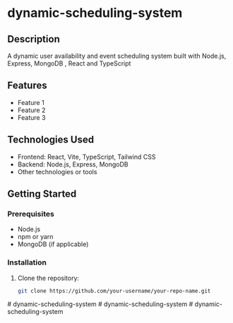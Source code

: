 # dynamic-scheduling-system

## Description

A dynamic user availability and event scheduling system built with Node.js, Express, MongoDB , React and TypeScript

## Features

- Feature 1
- Feature 2
- Feature 3

## Technologies Used

- Frontend: React, Vite, TypeScript, Tailwind CSS
- Backend: Node.js, Express, MongoDB
- Other technologies or tools

## Getting Started

### Prerequisites

- Node.js
- npm or yarn
- MongoDB (if applicable)

### Installation

1. Clone the repository:

   ```bash
   git clone https://github.com/your-username/your-repo-name.git
#   d y n a m i c - s c h e d u l i n g - s y s t e m  
 #   d y n a m i c - s c h e d u l i n g - s y s t e m  
 #   d y n a m i c - s c h e d u l i n g - s y s t e m  
 